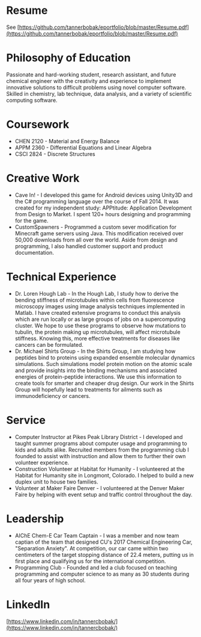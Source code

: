 # Resume
See [https://github.com/tannerbobak/eportfolio/blob/master/Resume.pdf](https://github.com/tannerbobak/eportfolio/blob/master/Resume.pdf)
# Philosophy of Education
Passionate and hard-working student, research assistant, and future chemical engineer with the creativity and experience to implement innovative solutions to difficult problems using novel computer software. Skilled in chemistry, lab technique, data analysis, and a variety of scientific computing software.
# Coursework
* CHEN 2120 - Material and Energy Balance
* APPM 2360 - Differential Equations and Linear Algebra
* CSCI 2824 - Discrete Structures
# Creative Work
* Cave In! - I developed this game for Android devices using Unity3D and the C# programming language over the course of Fall 2014. It was created for my independent study: APPtitude: Application Development from Design to Market. I spent 120+ hours designing and programming for the game.
* CustomSpawners - Programmed a custom sever modification for Minecraft game servers using Java. This modification received over 50,000 downloads from all over the world. Aside from design and programming, I also handled customer support and product documentation.
# Technical Experience
* Dr. Loren Hough Lab - In the Hough Lab, I study how to derive the bending stiffness of microtubules within cells from fluorescence microscopy images using image analysis techniques implemented in Matlab. I have created extensive programs to conduct this analysis which are run locally or as large groups of jobs on a supercomputing cluster. We hope to use these programs to observe how mutations to tubulin, the protein making up microtubules, will affect microtubule stiffness. Knowing this, more effective treatments for diseases like cancers can be formulated.
* Dr. Michael Shirts Group - In the Shirts Group, I am studying how peptides bind to proteins using expanded ensemble molecular dynamics simulations. Such simulations model protein motion on the atomic scale and provide insights into the binding mechanisms and associated energies of protein-peptide interactions. We use this information to create tools for smarter and cheaper drug design. Our work in the Shirts Group will hopefully lead to treatments for ailments such as immunodeficiency or cancers.
# Service
* Computer Instructor at Pikes Peak Library District - I developed and taught summer programs about computer usage and programming to kids and adults alike. Recruited members from the programming club I founded to assist with instruction and allow them to further their own volunteer experience. 
* Construction Volunteer at Habitat for Humanity - I volunteered at the Habitat for Humanity site in Longmont, Colorado. I helped to build a new duplex unit to house two families.
* Volunteer at Maker Faire Denver - I volunteered at the Denver Maker Faire by helping with event setup and traffic control throughout the day.
# Leadership
* AIChE Chem-E Car Team Captain - I was a member and now team captian of the team that designed CU's 2017 Chemical Engineering Car, "Separation Anxiety". At competition, our car came within two centimeters of the target stopping distance of 22.4 meters, putting us in first place and qualifying us for the international competition.
* Programming Club - Founded and led a club focused on teaching programming and computer science to as many as 30 students during all four years of high school.
# LinkedIn
[https://www.linkedin.com/in/tannercbobak/](https://www.linkedin.com/in/tannercbobak/)
